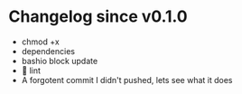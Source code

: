 # Changelog since v0.1.0
- chmod +x 
- dependencies 
- bashio block update 
- 🚨 lint 
- A forgotent commit I didn't pushed, lets see what it does 
